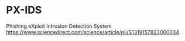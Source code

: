 # PX-IDS  
Phishing eXploit Intrusion Detection System<br>
https://www.sciencedirect.com/science/article/pii/S1319157823000034
